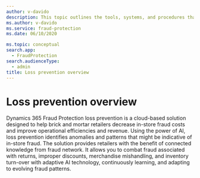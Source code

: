 ```yaml
---
author: v-davido
description: This topic outlines the tools, systems, and procedures that can help prevent fraud in brick-and-mortar stores.
ms.author: v-davido
ms.service: fraud-protection
ms.date: 06/10/2020

ms.topic: conceptual
search.app: 
  - FraudProtection
search.audienceType:
  - admin
title: Loss prevention overview
---
```


# Loss prevention overview

Dynamics 365 Fraud Protection loss prevention is a cloud-based solution designed to help brick and mortar retailers decrease in-store fraud costs and improve operational efficiencies and revenue. Using the power of AI, loss prevention identifies anomalies and patterns that might be indicative of in-store fraud. The solution provides retailers with the benefit of connected knowledge from fraud network. It allows you to combat fraud associated with returns, improper discounts, merchandise mishandling, and inventory turn-over with adaptive AI technology, continuously learning, and adapting to evolving fraud patterns.
